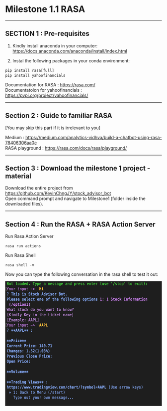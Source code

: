 # Milestone 1.1 RASA

---

## SECTION 1 : Pre-requisites

1) Kindly install anaconda in your computer:
https://docs.anaconda.com/anaconda/install/index.html

2) Instal the following packages in your conda environment:
```
pip install rasa[full]
pip install yahoofinancials
```

Documentation for RASA : https://rasa.com/ <br>
Documentatoion for yahoofinancials : https://pypi.org/project/yahoofinancials/ <br>

---

## Section 2 : Guide to familiar RASA
[You may skip this part if it is irrelevant to you]

Medium : https://medium.com/analytics-vidhya/build-a-chatbot-using-rasa-78406306aa0c <br>
RASA playground : https://rasa.com/docs/rasa/playground/

---

## Section 3 : Download the milestone 1 project - material

Download the entire project from https://github.com/KevinChngJY/stock_advisor_bot <br>
Open command prompt and navigate to Milestone1 (folder inside the downloaded files). <br>

---

## Section 4 : Run the RASA + RASA Action Server

Run Rasa Action Server
```
rasa run actions
```

Run Rasa Shell
```
rasa shell -v
```

Now you can type the following conversation in the rasa shell to test it out:

<img src="https://github.com/KevinChngJY/stock_advisor_bot/blob/main/Image/Chat1.png" width="600" height="400"
     style="float: left; margin-right: 0px;" />
